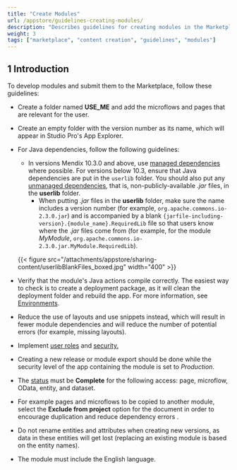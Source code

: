 ```yaml
---
title: "Create Modules"
url: /appstore/guidelines-creating-modules/
description: "Describes guidelines for creating modules in the Marketplace."
weight: 3
tags: ["marketplace", "content creation", "guidelines", "modules"]
---
```


## 1 Introduction

To develop modules and submit them to the Marketplace, follow these guidelines:

* Create a folder named **USE_ME** and add the microflows and pages that are relevant for the user.

* Create an empty folder with the version number as its name, which will appear in Studio Pro's App Explorer.

* For Java dependencies, follow the following guidelines:

  * In versions Mendix 10.3.0 and above, use [managed dependencies](/refguide/managed-dependencies/) where possible. For versions below 10.3, ensure that Java dependencies are put in the `userlib` folder. You should also put any [unmanaged dependencies](/refguide/managed-dependencies/#unmanaged), that is, non-publicly-available *.jar* files, in the **userlib** folder.
    * When putting  *.jar*  files in the **userlib** folder, make sure the name includes a version number (for example, `org.apache.commons.io-2.3.0.jar`) and is accompanied by a blank `{jarfile-including-version}.{module_name}.RequiredLib` file so that users know where the .*jar* files come from (for example, for the module *MyModule*, `org.apache.commons.io-2.3.0.jar.MyModule.RequiredLib`).

  {{< figure src="/attachments/appstore/sharing-content/userlibBlankFiles_boxed.jpg" width="400"  >}}

* Verify that the module's Java actions compile correctly. The easiest way to check is to create a deployment package, as it will clean the deployment folder and rebuild the app. For more information, see [Environments](/developerportal/deploy/environments/).

* Reduce the use of layouts and use snippets instead, which will result in fewer module dependencies and will reduce the number of potential errors (for example, missing layouts).

* Implement [user roles](/refguide/user-roles/) and [security.](/refguide/security/)

* Creating a new release or module export should be done while the security level of the app containing the module is set to *Production*.

* The [status](/refguide/app-security/#app-status) must be **Complete** for the following access: page, microflow, OData, entity, and dataset.

* For example pages and microflows to be copied to another module, select the **Exclude from project** option for the document in order to encourage duplication and reduce dependency errors .

* Do not rename entities and attributes when creating new versions, as data in these entities will get lost (replacing an existing module is based on the entity names).

* The module must include the English language.